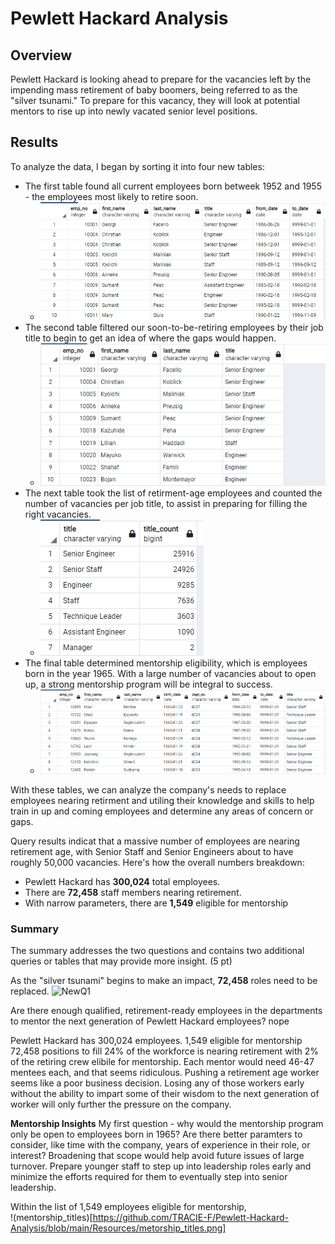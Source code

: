# Pewlett Hackard Analysis #


## Overview ##

Pewlett Hackard is looking ahead to prepare for the vacancies left by the impending mass retirement of baby boomers, being referred to as the "silver tsunami." To prepare for this vacancy, they will look at potential mentors to rise up into newly vacated senior level positions.

## Results ##

To analyze the data, I began by sorting it into four new tables:
  * The first table found all current employees born betweek 1952 and 1955 - the employees most likely to retire soon.
    * ![Table 1](https://github.com/TRACIE-F/Pewlett-Hackard-Analysis/blob/main/Resources/Deliverable%201.1.png)
  * The second table filtered our soon-to-be-retiring employees by their job title to begin to get an idea of where the gaps would happen.
    *  ![Table 2](https://github.com/TRACIE-F/Pewlett-Hackard-Analysis/blob/main/Resources/Deliverable%201.2.png)
  * The next table took the list of retirment-age employees and counted the number of vacancies per job title, to assist in preparing for filling the right vacancies.
    * ![Table 3](https://github.com/TRACIE-F/Pewlett-Hackard-Analysis/blob/main/Resources/Deliverable%201.3.png)
  * The final table determined mentorship eligibility, which is employees born in the year 1965. With a large number of vacancies about to open up, a strong mentorship program will be integral to success.
    * ![Table 2.1](https://github.com/TRACIE-F/Pewlett-Hackard-Analysis/blob/main/Resources/Deliverable%202.1.png)

With these tables, we can analyze the company's needs to replace employees nearing retirment and utiling their knowledge and skills to help train in up and coming employees and determine any areas of concern or gaps.

Query results indicat that a massive number of employees are nearing retirement age, with Senior Staff and Senior Engineers about to have roughly 50,000 vacancies. Here's how the overall numbers breakdown:

 * Pewlett Hackard has **300,024** total employees. 
 * There are **72,458** staff members nearing retirement.
 * With narrow parameters, there are **1,549** eligible for mentorship


### Summary ###

The summary addresses the two questions and contains two additional queries or tables that may provide more insight. (5 pt)

As the "silver tsunami" begins to make an impact, **72,458** roles need to be replaced.
![NewQ1]()

Are there enough qualified, retirement-ready employees in the departments to mentor the next generation of Pewlett Hackard employees? nope

Pewlett Hackard has 300,024 employees. 
1,549 eligible for mentorship
72,458 positions to fill
24% of the workforce is nearing retirement with 2% of the retiring crew elibile for mentorship. Each mentor would need 46-47 mentees each, and that seems ridiculous. Pushing a retirement age worker seems like a poor business decision. Losing any of those workers early without the ability to impart some of their wisdom to the next generation of worker will only further the pressure on the company.

**Mentorship Insights**
My first question - why would the mentorship program only be open to employees born in 1965? Are there better paramters to consider, like time with the company, years of experience in their role, or interest? Broadening that scope would help avoid future issues of large turnover. Prepare younger staff to step up into leadership roles early and minimize the efforts required for them to eventually step into senior leadership.

Within the list of 1,549 employees eligible for mentorship,  
!(mentorship_titles)[https://github.com/TRACIE-F/Pewlett-Hackard-Analysis/blob/main/Resources/metorship_titles.png]
